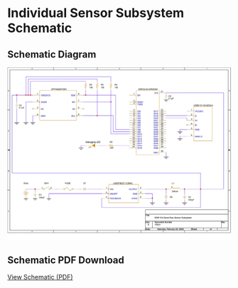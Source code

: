 # Individual Sensor Subsystem Schematic 

## Schematic Diagram
![Schematic](images/SchemativcSensorSubsystem.jpg)


## **Schematic PDF Download**  
[View Schematic (PDF)](images/NEWIndividualSchematicDD_EGR314-1.pdf)
